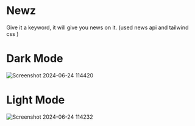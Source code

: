 # Newz
Give it a keyword, it will give you news on it. (used news api and tailwind css )

# Dark Mode
![Screenshot 2024-06-24 114420](https://github.com/the25thjin/Newz/assets/142211590/eb8f28d7-f41f-42b4-96e2-ce39c9e1ff81)
# Light Mode
![Screenshot 2024-06-24 114232](https://github.com/the25thjin/Newz/assets/142211590/2a64a69e-a28d-402d-922b-d731c0bcd0f6)


